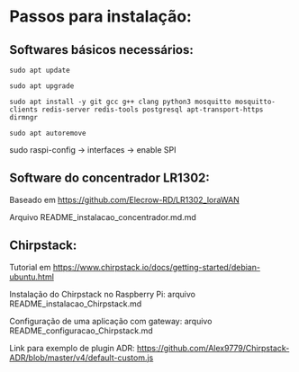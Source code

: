 # Passos para instalação:

## Softwares básicos necessários:
```
sudo apt update

sudo apt upgrade

sudo apt install -y git gcc g++ clang python3 mosquitto mosquitto-clients redis-server redis-tools postgresql apt-transport-https dirmngr

sudo apt autoremove
```

sudo raspi-config -> interfaces -> enable SPI

## Software do concentrador LR1302: 

Baseado em https://github.com/Elecrow-RD/LR1302_loraWAN

Arquivo README_instalacao_concentrador.md.md


## Chirpstack:

Tutorial em https://www.chirpstack.io/docs/getting-started/debian-ubuntu.html

Instalação do Chirpstack no Raspberry Pi: arquivo README_instalacao_Chirpstack.md

Configuração de uma aplicação com gateway: arquivo README_configuracao_Chirpstack.md

Link para exemplo de plugin ADR: https://github.com/Alex9779/Chirpstack-ADR/blob/master/v4/default-custom.js
